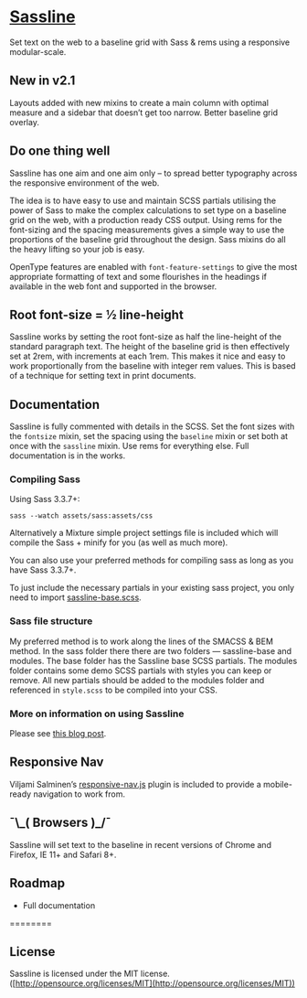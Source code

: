 # [Sassline](https://sassline.com)

Set text on the web to a baseline grid with Sass & rems using a responsive modular-scale.

## New in v2.1

Layouts added with new mixins to create a main column with optimal measure and a sidebar that doesn’t get too narrow. Better baseline grid overlay.

## Do one thing well

Sassline has one aim and one aim only – to spread better typography across the responsive environment of the web.

The idea is to have easy to use and maintain SCSS partials utilising the power of Sass to make the complex calculations to set type on a baseline grid on the web, with a production ready CSS output. Using rems for the font-sizing and the spacing measurements gives a simple way to use the proportions of the baseline grid throughout the design. Sass mixins do all the heavy lifting so your job is easy.

OpenType features are enabled with `font-feature-settings` to give the most appropriate formatting of text and some flourishes in the headings if available in the web font and supported in the browser.

## Root font-size = ½ line-height

Sassline works by setting the root font-size as half the line-height of the standard paragraph text. The height of the baseline grid is then effectively set at 2rem, with increments at each 1rem. This makes it nice and easy to work proportionally from the baseline with integer rem values. This is based of a technique for setting text in print documents.

## Documentation

Sassline is fully commented with details in the SCSS. Set the font sizes with the `fontsize` mixin, set the spacing using the `baseline` mixin or set both at once with the `sassline` mixin. Use rems for everything else. Full documentation is in the works.

### Compiling Sass

Using Sass 3.3.7+:

`sass --watch assets/sass:assets/css`

Alternatively a Mixture simple project settings file is included which will compile the Sass + minify for you (as well as much more).

You can also use your preferred methods for compiling sass as long as you have Sass 3.3.7+.

To just include the necessary partials in your existing sass project, you only need to import [sassline-base.scss](assets/sass/_sassline-base.scss).

### Sass file structure

My preferred method is to work along the lines of the SMACSS & BEM method. In the sass folder there there are two folders — sassline-base and modules. The base folder has the Sassline base SCSS partials. The modules folder contains some demo SCSS partials with styles you can keep or remove. All new partials should be added to the modules folder and referenced in `style.scss` to be compiled into your CSS.

### More on information on using Sassline

Please see [this blog post](https://jakegiltsoff.co.uk/posts/sassline-v2-0).

## Responsive Nav

Viljami Salminen’s [responsive-nav.js](https://github.com/viljamis/responsive-nav.js) plugin is included to provide a mobile-ready navigation to work from.


## ¯\\\_( Browsers )_/¯

Sassline will set text to the baseline in recent versions of Chrome and Firefox, IE 11+ and Safari 8+.

## Roadmap

- Full documentation

========

## License

Sassline is licensed under the MIT license. ([http://opensource.org/licenses/MIT](http://opensource.org/licenses/MIT))
